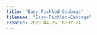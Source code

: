 ```yaml
---
title: "Easy Pickled Cabbage"
filename: "Easy-Pickled-Cabbage"
created: 2020-04-25 16:37:24
---
```

